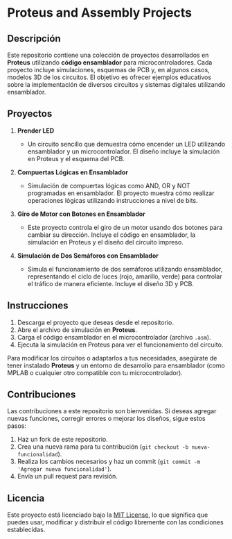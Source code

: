 # Proteus and Assembly Projects

## Descripción

Este repositorio contiene una colección de proyectos desarrollados en **Proteus** utilizando **código ensamblador** para microcontroladores. Cada proyecto incluye simulaciones, esquemas de PCB y, en algunos casos, modelos 3D de los circuitos. El objetivo es ofrecer ejemplos educativos sobre la implementación de diversos circuitos y sistemas digitales utilizando ensamblador.

## Proyectos

1. **Prender LED**
   - Un circuito sencillo que demuestra cómo encender un LED utilizando ensamblador y un microcontrolador. El diseño incluye la simulación en Proteus y el esquema del PCB.
   
2. **Compuertas Lógicas en Ensamblador**
   - Simulación de compuertas lógicas como AND, OR y NOT programadas en ensamblador. El proyecto muestra cómo realizar operaciones lógicas utilizando instrucciones a nivel de bits.
   
3. **Giro de Motor con Botones en Ensamblador**
   - Este proyecto controla el giro de un motor usando dos botones para cambiar su dirección. Incluye el código en ensamblador, la simulación en Proteus y el diseño del circuito impreso.
   
4. **Simulación de Dos Semáforos con Ensamblador**
   - Simula el funcionamiento de dos semáforos utilizando ensamblador, representando el ciclo de luces (rojo, amarillo, verde) para controlar el tráfico de manera eficiente. Incluye el diseño 3D y PCB.

## Instrucciones

1. Descarga el proyecto que deseas desde el repositorio.
2. Abre el archivo de simulación en **Proteus**.
3. Carga el código ensamblador en el microcontrolador (archivo `.asm`).
4. Ejecuta la simulación en Proteus para ver el funcionamiento del circuito.

Para modificar los circuitos o adaptarlos a tus necesidades, asegúrate de tener instalado **Proteus** y un entorno de desarrollo para ensamblador (como MPLAB o cualquier otro compatible con tu microcontrolador).

## Contribuciones

Las contribuciones a este repositorio son bienvenidas. Si deseas agregar nuevas funciones, corregir errores o mejorar los diseños, sigue estos pasos:

1. Haz un fork de este repositorio.
2. Crea una nueva rama para tu contribución (`git checkout -b nueva-funcionalidad`).
3. Realiza los cambios necesarios y haz un commit (`git commit -m 'Agregar nueva funcionalidad'`).
4. Envía un pull request para revisión.

## Licencia

Este proyecto está licenciado bajo la [MIT License](https://opensource.org/licenses/MIT), lo que significa que puedes usar, modificar y distribuir el código libremente con las condiciones establecidas.
